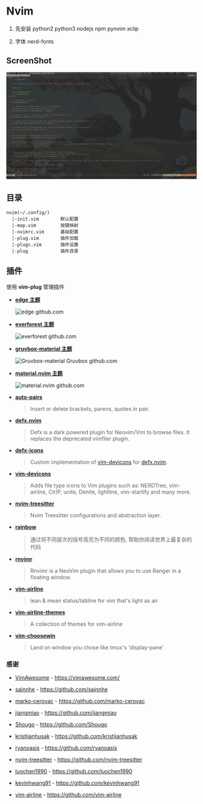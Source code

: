 # Nvim

1. 先安装 python2 python3 nodejs npm pynvim xclip

2. 字体 nerd-fonts

## ScreenShot

  ![screenshot](./screenshot-nvim.png)


## 目录

    nvim(~/.config/)
      |-init.vim        默认配置
      |-map.vim         按键映射
      |-nvimrc.vim      基础配置
      |-plug.vim        插件加载
      |-plugc.vim       插件设置
      |-plug            插件目录



## 插件

使用 **vim-plug** 管理插件

- **[edge 主题](https://github.com/sainnhe/edge)** 
  
  ![edge github.com](https://user-images.githubusercontent.com/37491630/89113529-e5011580-d4a4-11ea-9608-61ca4cfe9a4f.png) 



- **[everforest 主题](https://github.com/sainnhe/everforest)** 
  
  ![everforest github.com](https://camo.githubusercontent.com/c8aec334d8f95786c334fb5dc9efaf812549e2e390ca7036aad899b306a3b182/68747470733a2f2f6769746c61622e636f6d2f7361696e6e68652f696d672f2d2f7261772f6d61737465722f666e2d6461726b2d6d656469756d2e706e67) 



- **[gruvbox-material 主题](https://github.com/sainnhe/gruvbox-material)** 
  
  ![Gruvbox-material Gruvbox github.com](https://camo.githubusercontent.com/a05028ef4dae5865098c508fc9f686b211f510198f07e6a5636734dbac618b30/687474703a2f2f692e696d6775722e636f6d2f476b496c38466e2e706e67)



- **[material.nvim 主题](https://github.com/marko-cerovac/material.nvim)**

  ![material.nvim github.com](https://user-images.githubusercontent.com/76592799/129165517-6048f242-b9d1-4d0c-912c-c53b76442e47.png)



- **[auto-pairs](https://github.com/jiangmiao/auto-pairs)** 
  
  > Insert or delete brackets, parens, quotes in pair.



- **[defx.nvim](https://github.com/shougo/defx.nvim)** 
  
  > Defx is a dark powered plugin for Neovim/Vim to browse files. It replaces the deprecated vimfiler plugin.



- **[defx-icons](https://github.com/kristijanhusak/defx-icons)** 
  
  > Custom implementation of [vim-devicons](https://github.com/ryanoasis/vim-devicons) for [defx.nvim](https://github.com/Shougo/defx.nvim).



- **[vim-devicons](https://github.com/ryanoasis/vim-devicons)** 
  
  > Adds file type icons to Vim plugins such as: NERDTree, vim-airline, CtrlP, unite, Denite, lightline, vim-startify and many more.



- **[nvim-treesitter](https://github.com/nvim-treesitter/nvim-treesitter)** 
  
  > Nvim Treesitter configurations and abstraction layer.



- **[rainbow](https://github.com/luochen1990/rainbow)** 
  
  > 通过将不同层次的括号高亮为不同的颜色, 帮助你阅读世界上最复杂的代码



- **[rnvimr](https://github.com/kevinhwang91/rnvimr)** 
  
  > Rnvimr is a NeoVim plugin that allows you to use Ranger in a floating window.



- **[vim-airline](https://github.com/vim-airline/vim-airline)** 
  
  > lean & mean status/tabline for vim that's light as air



- **[vim-airline-themes](https://github.com/vim-airline/vim-airline-themes)** 
  
  > A collection of themes for vim-airline



- **[vim-choosewin](https://github.com/t9md/vim-choosewin)** 
  
  > Land on window you chose like tmux's 'display-pane'



### 感谢

- [VimAwesome](https://vimawesome.com/) - https://vimawesome.com/

- [sainnhe](https://github.com/sainnhe) - https://github.com/sainnhe

- [marko-cerovac](https://github.com/marko-cerovac) - https://github.com/marko-cerovac

- [jiangmiao](https://github.com/jiangmiao) - https://github.com/jiangmiao

- [Shougo](https://github.com/Shougo) - https://github.com/Shougo

- [kristijanhusak](https://github.com/kristijanhusak) - https://github.com/kristijanhusak

- [ryanoasis](https://github.com/ryanoasis) - https://github.com/ryanoasis

- [nvim-treesitter](https://github.com/nvim-treesitter) - https://github.com/nvim-treesitter

- [luochen1990](https://github.com/luochen1990) - https://github.com/luochen1990

- [kevinhwang91](https://github.com/kevinhwang91) - https://github.com/kevinhwang91

- [vim-airline](https://github.com/vim-airline) - https://github.com/vim-airline
